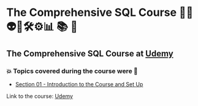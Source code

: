 # The Comprehensive SQL Course 👨‍💻👽🤖🛠️⚙️:bar_chart: :books: :game_die:
## The Comprehensive SQL Course at [Udemy](https://www.udemy.com/course/the-comprehensive-sql-course/)
### 💥 Topics covered during the course were 🚀
- [Section 01 - Introduction to the Course and Set Up]()

Link to the course: [Udemy](https://www.udemy.com/course/the-comprehensive-sql-course/)
